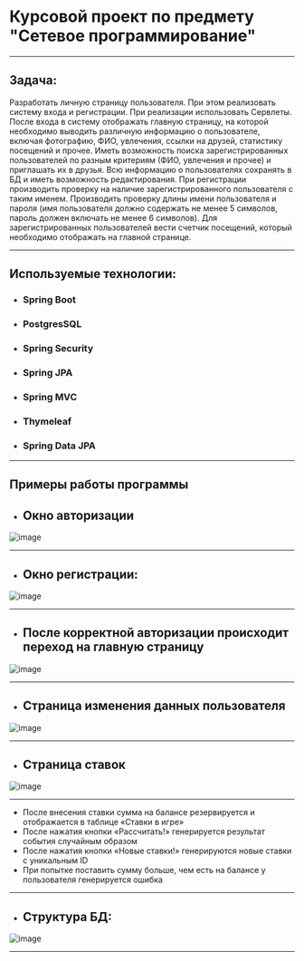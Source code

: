 # Курсовой проект по предмету "Сетевое программирование"

---

## Задача:
Разработать личную страницу пользователя. При этом реализовать систему входа и 
регистрации. При реализации использовать Сервлеты.  После входа в систему отображать 
главную страницу, на которой необходимо выводить различную информацию о 
пользователе, включая фотографию, ФИО, увлечения, ссылки на друзей, статистику 
посещений и прочее. Иметь возможность поиска зарегистрированных пользователей по 
разным критериям (ФИО, увлечения и прочее) и приглашать их в друзья. Всю 
информацию о пользователях сохранять в БД и иметь возможность редактирования. При 
регистрации производить проверку на наличие зарегистрированного пользователя с таким 
именем. Производить проверку длины имени пользователя и пароля (имя пользователя 
должно содержать не менее 5 символов, пароль должен включать не менее 6 символов). 
Для зарегистрированных пользователей вести счетчик посещений, который необходимо 
отображать на главной странице.

---

## Используемые технологии:

* ### Spring Boot
* ### PostgresSQL
* ### Spring Security
* ### Spring JPA 
* ### Spring MVC 
* ### Thymeleaf
* ### Spring Data JPA

---

## Примеры работы программы
* ## Окно авторизации 
 ![image](https://github.com/18cerf/course_project_1/assets/99914331/b525ca98-3f97-4d8e-bef5-75289a17fd6a)
 
---
 
* ## Окно регистрации:
 ![image](https://github.com/18cerf/course_project_1/assets/99914331/91a0c005-3f4f-4454-b333-8b14e6777914)
 
 ---

* ## После корректной авторизации происходит переход на главную страницу
![image](https://github.com/18cerf/course_project_1/assets/99914331/1d7083f8-e4c2-452f-a18f-943e705f90dd)

---

* ## Страница изменения данных пользователя
 ![image](https://github.com/18cerf/course_project_1/assets/99914331/39949aa4-5dc5-4065-9679-57f79ba67f0c)

 ---

* ## Страница ставок
 ![image](https://github.com/18cerf/course_project_1/assets/99914331/6c33e289-ff93-4a15-bc61-a3bdebcf0558)

 ---

* После внесения ставки сумма на балансе резервируется и отображается в таблице «Ставки в игре»
* После нажатия кнопки «Рассчитать!» генерируется результат события случайным образом
* После нажатия кнопки «Новые ставки!» генерируются новые ставки с уникальным ID
* При попытке поставить сумму больше, чем есть на балансе у пользователя генерируется ошибка

---

* ## Структура БД:
![image](https://github.com/18cerf/course_project_1/assets/99914331/7a8d2b1c-7c35-429e-81c2-9c96af41fd2a)

---


